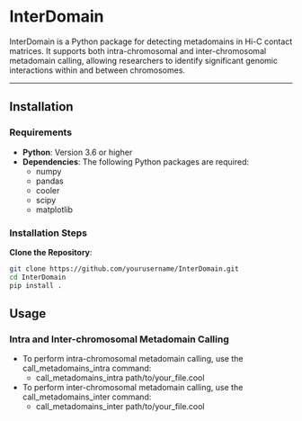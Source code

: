 # InterDomain

InterDomain is a Python package for detecting metadomains in Hi-C contact matrices. It supports both intra-chromosomal and inter-chromosomal metadomain calling, allowing researchers to identify significant genomic interactions within and between chromosomes.

---

## Installation

### Requirements

- **Python**: Version 3.6 or higher
- **Dependencies**: The following Python packages are required:
  - numpy
  - pandas
  - cooler
  - scipy
  - matplotlib

### Installation Steps

**Clone the Repository**:

   ```bash
   git clone https://github.com/yourusername/InterDomain.git
   cd InterDomain
   pip install .
   ```
   
## Usage

### Intra and Inter-chromosomal Metadomain Calling

- To perform intra-chromosomal metadomain calling, use the call_metadomains_intra command:
  - call_metadomains_intra path/to/your_file.cool 
- To perform inter-chromosomal metadomain calling, use the call_metadomains_inter command:
  - call_metadomains_inter path/to/your_file.cool 
